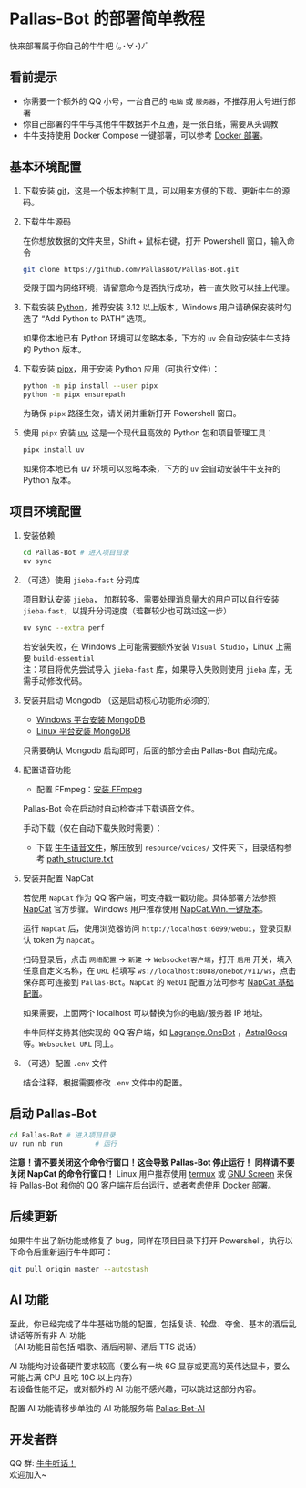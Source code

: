 # Pallas-Bot 的部署简单教程

快来部署属于你自己的牛牛吧 (｡･∀･)ﾉﾞ

## 看前提示

- 你需要一个额外的 QQ 小号，一台自己的 `电脑` 或 `服务器`，不推荐用大号进行部署
- 你自己部署的牛牛与其他牛牛数据并不互通，是一张白纸，需要从头调教
- 牛牛支持使用 Docker Compose 一键部署，可以参考 [Docker 部署](DockerDeployment.md)。

## 基本环境配置

1. 下载安装 [git](https://git-scm.com/downloads)，这是一个版本控制工具，可以用来方便的下载、更新牛牛的源码。
2. 下载牛牛源码

    在你想放数据的文件夹里，Shift + 鼠标右键，打开 Powershell 窗口，输入命令

    ```bash
    git clone https://github.com/PallasBot/Pallas-Bot.git
    ```

    受限于国内网络环境，请留意命令是否执行成功，若一直失败可以挂上代理。

3. 下载安装 [Python](https://www.python.org/downloads/)，推荐安装 3.12 以上版本，Windows 用户请确保安装时勾选了 “Add Python to PATH” 选项。

    如果你本地已有 Python 环境可以忽略本条，下方的 `uv` 会自动安装牛牛支持的 Python 版本。

4. 下载安装 [pipx](https://pypa.github.io/pipx/installation/)，用于安装 Python 应用（可执行文件）：

    ```bash
    python -m pip install --user pipx
    python -m pipx ensurepath
    ```

    为确保 `pipx` 路径生效，请关闭并重新打开 Powershell 窗口。

5. 使用 `pipx` 安装 [uv](https://docs.astral.sh/uv/getting-started/installation/), 这是一个现代且高效的 Python 包和项目管理工具：

    ```bash
    pipx install uv
    ```

    如果你本地已有 uv 环境可以忽略本条，下方的 `uv` 会自动安装牛牛支持的 Python 版本。

## 项目环境配置

1. 安装依赖

    ```bash
    cd Pallas-Bot # 进入项目目录
    uv sync
    ```

2. （可选）使用 `jieba-fast` 分词库

    项目默认安装 `jieba`， 加群较多、需要处理消息量大的用户可以自行安装 `jieba-fast`，以提升分词速度（若群较少也可跳过这一步）  

    ```bash
    uv sync --extra perf
    ```

    若安装失败，在 Windows 上可能需要额外安装 `Visual Studio`，Linux 上需要 `build-essential`  
    注：项目将优先尝试导入 `jieba-fast` 库，如果导入失败则使用 `jieba` 库，无需手动修改代码。

3. 安装并启动 Mongodb （这是启动核心功能所必须的）

    - [Windows 平台安装 MongoDB](https://www.runoob.com/mongodb/mongodb-window-install.html)
    - [Linux 平台安装 MongoDB](https://www.runoob.com/mongodb/mongodb-linux-install.html)

    只需要确认 Mongodb 启动即可，后面的部分会由 Pallas-Bot 自动完成。

4. 配置语音功能

    - 配置 FFmpeg：[安装 FFmpeg](https://napneko.github.io/config/advanced#%E5%AE%89%E8%A3%85-ffmpeg)

    Pallas-Bot 会在启动时自动检查并下载语音文件。

    手动下载（仅在自动下载失败时需要）：

    - 下载 [牛牛语音文件](https://huggingface.co/pallasbot/Pallas-Bot/blob/main/voices/Pallas.zip)，解压放到 `resource/voices/` 文件夹下，目录结构参考 [path_structure.txt](../resource/voices/path_structure.txt)

5. 安装并配置 NapCat

    若使用 `NapCat` 作为 QQ 客户端，可支持戳一戳功能。具体部署方法参照 [NapCat](https://napneko.github.io/) 官方步骤。Windows 用户推荐使用 [NapCat.Win.一键版本](https://napneko.github.io/guide/boot/Shell#napcat-win-%E4%B8%80%E9%94%AE%E7%89%88%E6%9C%AC)。

    运行 `NapCat` 后，使用浏览器访问 `http://localhost:6099/webui`，登录页默认 token 为 `napcat`。

    扫码登录后，点击 `网络配置` -> `新建` -> `Websocket客户端`，打开 `启用` 开关，填入任意自定义名称，在 `URL` 栏填写 `ws://localhost:8088/onebot/v11/ws`，点击保存即可连接到 `Pallas-Bot`。`NapCat` 的 `WebUI` 配置方法可参考 [NapCat 基础配置](https://napneko.github.io/config/basic)。

    如果需要，上面两个 localhost 可以替换为你的电脑/服务器 IP 地址。

    牛牛同样支持其他实现的 QQ 客户端，如 [Lagrange.OneBot](https://lagrangedev.github.io/Lagrange.Doc/v1/Lagrange.OneBot/) ，[AstralGocq](https://github.com/ProtocolScience/AstralGocq) 等。`Websocket URL` 同上。

6. （可选）配置 `.env` 文件

    结合注释，根据需要修改 `.env` 文件中的配置。

## 启动 Pallas-Bot

```bash
cd Pallas-Bot # 进入项目目录
uv run nb run        # 运行
```

**注意！请不要关闭这个命令行窗口！这会导致 Pallas-Bot 停止运行！**
**同样请不要关闭 NapCat 的命令行窗口！**
Linux 用户推荐使用 [termux](https://termux.dev/) 或 [GNU Screen](https://zhuanlan.zhihu.com/p/405968623) 来保持 Pallas-Bot 和你的 QQ 客户端在后台运行，或者考虑使用 [Docker 部署](DockerDeployment.md)。

## 后续更新

如果牛牛出了新功能或修复了 bug，同样在项目目录下打开 Powershell，执行以下命令后重新运行牛牛即可：

```bash
git pull origin master --autostash
```

## AI 功能

至此，你已经完成了牛牛基础功能的配置，包括复读、轮盘、夺舍、基本的酒后乱讲话等所有非 AI 功能  
（AI 功能目前包括 唱歌、酒后闲聊、酒后 TTS 说话）  

AI 功能均对设备硬件要求较高（要么有一块 6G 显存或更高的英伟达显卡，要么可能占满 CPU 且吃 10G 以上内存）  
若设备性能不足，或对额外的 AI 功能不感兴趣，可以跳过这部分内容。

配置 AI 功能请移步单独的 AI 功能服务端 [Pallas-Bot-AI](https://github.com/PallasBot/Pallas-Bot-AI)

## 开发者群

QQ 群: [牛牛听话！](https://jq.qq.com/?_wv=1027&k=tlLDuWzc)  
欢迎加入~
